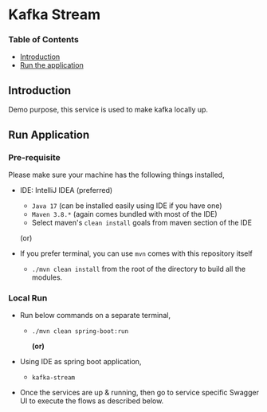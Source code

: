 # Kafka Stream

### Table of Contents
- [Introduction](#introduction)
- [Run the application](#run-the-application)

## Introduction

Demo purpose, this service is used to make kafka locally up.

## Run Application

### Pre-requisite

Please make sure your machine has the following things installed,
- IDE: IntelliJ IDEA (preferred)
    - `Java 17` (can be installed easily using IDE if you have one)
    - `Maven 3.8.*` (again comes bundled with most of the IDE)
    - Select maven's `clean install` goals from maven section of the IDE

  (or)

- If you prefer terminal, you can use `mvn` comes with this repository itself
    - `./mvn clean install` from the root of the directory to build all the modules.

### Local Run
- Run below commands on a separate terminal,
    - `./mvn clean spring-boot:run`

      **(or)**

- Using IDE as spring boot application,
    - `kafka-stream`

- Once the services are up & running, then go to service specific Swagger UI to execute the flows as
  described below.